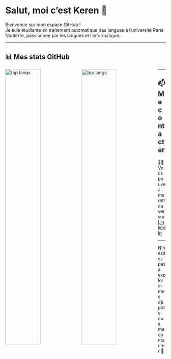 # Salut, moi c’est Keren 👋

Bienvenue sur mon espace GitHub !  
Je suis étudiante en traitement automatique des langues à l’université Paris Nanterre, passionnée par les langues et l’informatique.

---

## 📊 Mes stats GitHub

<img alt="top langs" align="left" width="47%" src="https://github-readme-stats.vercel.app/api?username=KerenDague&show_icons=true&theme=transparent&count_private=true"/>

<img alt="top langs" align="left" width="47%" src="https://github-readme-stats.vercel.app/api/top-langs/?username=KerenDague&layout=compact&theme=transparent&hide_progress=true"/>

---

## 📫 Me contacter

🙋‍♀️ Vous pouvez me retrouver sur [LinkedIn](https://www.linkedin.com/in/ton-lien)

---

N’hésitez pas à explorer mes dépôts ou à me contacter 💬

